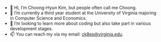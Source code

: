 - 👋 Hi, I’m Choong-Hyun Kim, but people often call me Choong. 
- 🌱 I’m currently a third year student at the University of Virginia majoring in Computer Science and Economics. 
- 💞️ I’m looking to learn more about coding but also take part in various development stages.
- 📫 You can reach my via my email: ck8es@virginia.edu.

<!---
uzchoong/uzchoong is a ✨ special ✨ repository because its `README.md` (this file) appears on your GitHub profile.
You can click the Preview link to take a look at your changes.
--->
